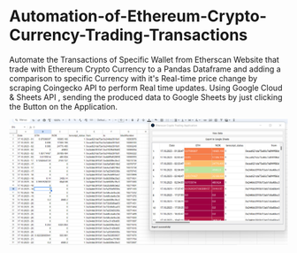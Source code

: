 # Automation-of-Ethereum-Crypto-Currency-Trading-Transactions

Automate the Transactions of Specific Wallet from Etherscan Website that trade with Ethereum Crypto Currency to a Pandas Dataframe and adding a comparison to specific Currency with it's Real-time price change by scraping Coingecko API to perform Real time updates.
Using Google Cloud & Sheets API , sending the produced data to Google Sheets by just clicking the Button on the Application.

![GUI Application](image.png)
